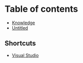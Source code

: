 # Table of contents

* [Knowledge](README.md)
* [Untitled](untitled.md)

## Shortcuts

* [Visual Studio](shortcuts/visual-studio.md)


